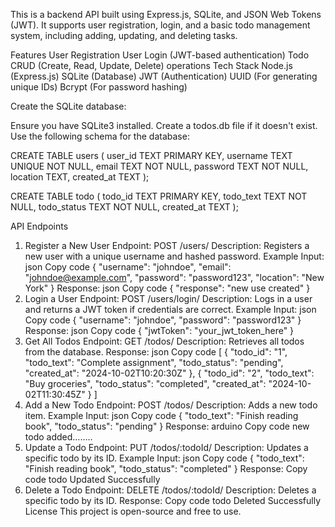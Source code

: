 This is a backend API built using Express.js, SQLite, and JSON Web Tokens (JWT). It supports user registration, login, and a basic todo management system, including adding, updating, and deleting tasks.

Features
User Registration
User Login (JWT-based authentication)
Todo CRUD (Create, Read, Update, Delete) operations
Tech Stack
Node.js (Express.js)
SQLite (Database)
JWT (Authentication)
UUID (For generating unique IDs)
Bcrypt (For password hashing)





Create the SQLite database:

Ensure you have SQLite3 installed.
Create a todos.db file if it doesn't exist. Use the following schema for the database:

CREATE TABLE users (
  user_id TEXT PRIMARY KEY,
  username TEXT UNIQUE NOT NULL,
  email TEXT NOT NULL,
  password TEXT NOT NULL,
  location TEXT,
  created_at TEXT
);

CREATE TABLE todo (
  todo_id TEXT PRIMARY KEY,
  todo_text TEXT NOT NULL,
  todo_status TEXT NOT NULL,
  created_at TEXT
);



API Endpoints
1. Register a New User
Endpoint: POST /users/
Description: Registers a new user with a unique username and hashed password.
Example Input:
json
Copy code
{
  "username": "johndoe",
  "email": "johndoe@example.com",
  "password": "password123",
  "location": "New York"
}
Response:
json
Copy code
{
  "response": "new use created"
}
2. Login a User
Endpoint: POST /users/login/
Description: Logs in a user and returns a JWT token if credentials are correct.
Example Input:
json
Copy code
{
  "username": "johndoe",
  "password": "password123"
}
Response:
json
Copy code
{
  "jwtToken": "your_jwt_token_here"
}
3. Get All Todos
Endpoint: GET /todos/
Description: Retrieves all todos from the database.
Response:
json
Copy code
[
  {
    "todo_id": "1",
    "todo_text": "Complete assignment",
    "todo_status": "pending",
    "created_at": "2024-10-02T10:20:30Z"
  },
  {
    "todo_id": "2",
    "todo_text": "Buy groceries",
    "todo_status": "completed",
    "created_at": "2024-10-02T11:30:45Z"
  }
]
4. Add a New Todo
Endpoint: POST /todos/
Description: Adds a new todo item.
Example Input:
json
Copy code
{
  "todo_text": "Finish reading book",
  "todo_status": "pending"
}
Response:
arduino
Copy code
new todo added........
5. Update a Todo
Endpoint: PUT /todos/:todoId/
Description: Updates a specific todo by its ID.
Example Input:
json
Copy code
{
  "todo_text": "Finish reading book",
  "todo_status": "completed"
}
Response:
Copy code
todo Updated Successfully
6. Delete a Todo
Endpoint: DELETE /todos/:todoId/
Description: Deletes a specific todo by its ID.
Response:
Copy code
todo Deleted Successfully
License
This project is open-source and free to use.

